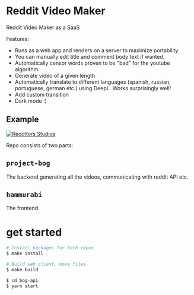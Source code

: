 # Reddit Video Maker

Reddit Video Maker as a SaaS

Features:
- Runs as a web app and renders on a server to maximize portability
- You can manually edit title and comment body text if wanted.
- Automatically censor words proven to be "bad" for the youtube algorithm.
- Generate video of a given length
- Automatically translate to different languages (spanish, russian, portuguese, german etc.) using DeepL. Works surprisingly well!
- Add custom transition
- Dark mode :)

## Example
[![Redditors Studios](https://img.youtube.com/vi/83ow2lHd-8o/0.jpg)](https://www.youtube.com/watch?v=83ow2lHd-8o)

Repo consists of two parts:

## `project-bog`
The backend generating all the videos, communicating with reddit API etc.

## `hammurabi`
The frontend.

# get started

```bash
# Install packages for both repos
$ make install

# Build web client, move files
$ make build

$ cd bog-api
$ yarn start
```
